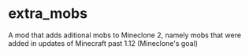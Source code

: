# extra_mobs

A mod that adds aditional mobs to Mineclone 2, namely mobs that were added in updates of Minecraft past 1.12 (Mineclone's goal)